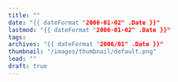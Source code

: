 ```yaml
---
title: ""
date: "{{ dateFormat "2006-01-02" .Date }}"
lastmod: "{{ dateFormat "2006-01-02" .Date }}"
tags:
archives: "{{ dateFormat "2006/01" .Date }}"
thumbnail: "/images/thumbnail/default.png"
lead: ""
draft: true
---
```


